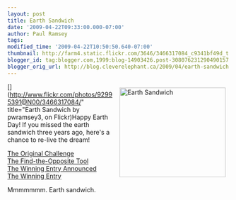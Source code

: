 ```yaml
---
layout: post
title: Earth Sandwich
date: '2009-04-22T09:33:00.000-07:00'
author: Paul Ramsey
tags: 
modified_time: '2009-04-22T10:50:50.640-07:00'
thumbnail: http://farm4.static.flickr.com/3646/3466317084_c9341bf49d_t.jpg
blogger_id: tag:blogger.com,1999:blog-14903426.post-308076231290490157
blogger_orig_url: http://blog.cleverelephant.ca/2009/04/earth-sandwich.html
---
```


[<img src="http://farm4.static.flickr.com/3646/3466317084_c9341bf49d_m.jpg" width="240" height="202" alt="Earth Sandwich"  style="float:right;padding:10px;" />](http://www.flickr.com/photos/92995391@N00/3466317084/" title="Earth Sandwich by pwramsey3, on Flickr)Happy Earth Day! If you missed the earth sandwich three years ago, here's a chance to re-live the dream!

[The Original Challenge](http://www.zefrank.com/theshow/archives/2006/05/051606.html)<br />[The Find-the-Opposite Tool](http://www.zefrank.com/sandwich/tool.html)<br />[The Winning Entry Announced](http://www.zefrank.com/theshow/archives/2006/06/061206.html)<br />[The Winning Entry](http://scourist.com/2006/06/09/0009-earth-sandwich/)

Mmmmmmm. Earth sandwich.

